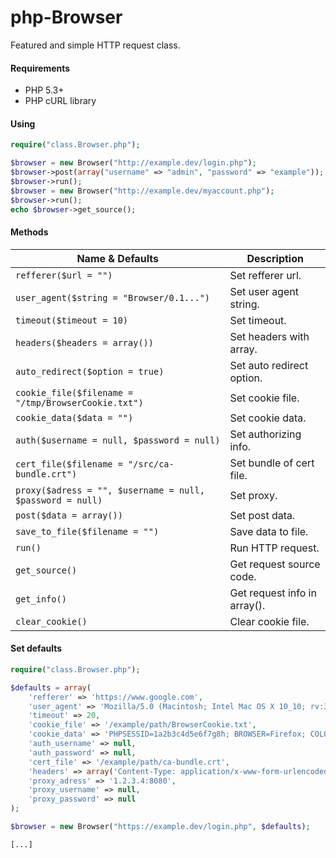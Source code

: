 php-Browser
=============

Featured and simple HTTP request class.

#### Requirements

- PHP 5.3+
- PHP cURL library

#### Using

```php
require("class.Browser.php");

$browser = new Browser("http://example.dev/login.php");
$browser->post(array("username" => "admin", "password" => "example"));
$browser->run();
$browser = new Browser("http://example.dev/myaccount.php");
$browser->run();
echo $browser->get_source();
```

#### Methods

| Name & Defaults | Description | 
| ----------- | ----------- |
| `refferer($url = "")` | Set refferer url. |
| `user_agent($string = "Browser/0.1...")` | Set user agent string. |
| `timeout($timeout = 10)` | Set timeout. |
| `headers($headers = array())` | Set headers with array. |
| `auto_redirect($option = true)` | Set auto redirect option. |
| `cookie_file($filename = "/tmp/BrowserCookie.txt")` | Set cookie file. |
| `cookie_data($data = "")` | Set cookie data. |
| `auth($username = null, $password = null)` | Set authorizing info. |
| `cert_file($filename = "/src/ca-bundle.crt")` | Set bundle of cert file. |
| `proxy($adress = "", $username = null, $password = null)` | Set proxy. |
| `post($data = array())` | Set post data. |
| `save_to_file($filename = "")` | Save data to file. |
| `run()` | Run HTTP request. |
| `get_source()` | Get request source code. |
| `get_info()` | Get request info in array(). |
| `clear_cookie()` | Clear cookie file. |

#### Set defaults

```php
require("class.Browser.php");

$defaults = array(
    'refferer' => 'https://www.google.com', 
    'user_agent' => 'Mozilla/5.0 (Macintosh; Intel Mac OS X 10_10; rv:33.0) Gecko/20100101 Firefox/33.0',
    'timeout' => 20, 
    'cookie_file' => '/example/path/BrowserCookie.txt',
    'cookie_data' => 'PHPSESSID=1a2b3c4d5e6f7g8h; BROWSER=Firefox; COLOR=Pink'
    'auth_username' => null,
    'auth_password' => null,
    'cert_file' => '/example/path/ca-bundle.crt',
    'headers' => array('Content-Type: application/x-www-form-urlencoded', 'Foo: Bar'),
    'proxy_adress' => '1.2.3.4:8080',
    'proxy_username' => null,
    'proxy_password' => null
);

$browser = new Browser("https://example.dev/login.php", $defaults);

[...]
```

